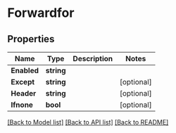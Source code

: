 # Forwardfor

## Properties

Name | Type | Description | Notes
------------ | ------------- | ------------- | -------------
**Enabled** | **string** |  | 
**Except** | **string** |  | [optional] 
**Header** | **string** |  | [optional] 
**Ifnone** | **bool** |  | [optional] 

[[Back to Model list]](../README.md#documentation-for-models) [[Back to API list]](../README.md#documentation-for-api-endpoints) [[Back to README]](../README.md)


